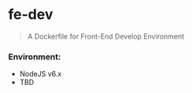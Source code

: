 # fe-dev

> A Dockerfile for Front-End Develop Environment

### Environment:
  - NodeJS v6.x
  - TBD
